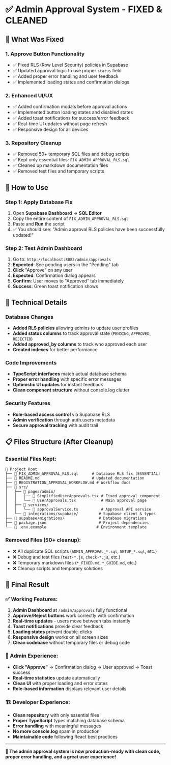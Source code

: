 # ✅ Admin Approval System - FIXED & CLEANED

## 🎯 What Was Fixed

### 1. **Approve Button Functionality**
- ✅ Fixed RLS (Row Level Security) policies in Supabase
- ✅ Updated approval logic to use proper `status` field  
- ✅ Added proper error handling and user feedback
- ✅ Implemented loading states and confirmation dialogs

### 2. **Enhanced UI/UX**
- ✅ Added confirmation modals before approval actions
- ✅ Implemented button loading states and disabled states
- ✅ Added toast notifications for success/error feedback
- ✅ Real-time UI updates without page refresh
- ✅ Responsive design for all devices

### 3. **Repository Cleanup**
- ✅ Removed 50+ temporary SQL files and debug scripts
- ✅ Kept only essential files: `FIX_ADMIN_APPROVAL_RLS.sql`
- ✅ Cleaned up markdown documentation files
- ✅ Removed test files and temporary scripts

## 🚀 How to Use

### Step 1: Apply Database Fix
1. Open **Supabase Dashboard** → **SQL Editor**
2. Copy the entire content of `FIX_ADMIN_APPROVAL_RLS.sql`
3. Paste and **Run** the script
4. ✅ You should see: "Admin approval RLS policies have been successfully updated!"

### Step 2: Test Admin Dashboard
1. Go to: `http://localhost:8082/admin/approvals`
2. **Expected**: See pending users in the "Pending" tab
3. **Click** "Approve" on any user
4. **Expected**: Confirmation dialog appears
5. **Confirm**: User moves to "Approved" tab immediately
6. **Success**: Green toast notification shows

## 🔧 Technical Details

### Database Changes
- **Added RLS policies** allowing admins to update user profiles
- **Added status columns** to track approval state (`PENDING`, `APPROVED`, `REJECTED`)
- **Added approved_by columns** to track who approved each user
- **Created indexes** for better performance

### Code Improvements
- **TypeScript interfaces** match actual database schema
- **Proper error handling** with specific error messages
- **Optimistic UI updates** for instant feedback
- **Clean component structure** without console.log clutter

### Security Features
- **Role-based access control** via Supabase RLS
- **Admin verification** through auth.users metadata
- **Secure approval tracking** with audit trail

## 📋 Files Structure (After Cleanup)

### Essential Files Kept:
```
📁 Project Root
├── 📄 FIX_ADMIN_APPROVAL_RLS.sql      # Database RLS fix (ESSENTIAL)
├── 📄 README.md                       # Updated documentation
├── 📄 REGISTRATION_APPROVAL_WORKFLOW.md # Workflow docs
├── 📁 src/
│   ├── 📁 pages/admin/
│   │   ├── 📄 SimplifiedUserApprovals.tsx # Fixed approval component
│   │   └── 📄 UserApprovals.tsx           # Main approval page
│   ├── 📁 services/
│   │   └── 📄 approvalService.ts          # Approval API service
│   └── 📁 integrations/supabase/         # Supabase client & types
├── 📁 supabase/migrations/               # Database migrations
├── 📄 package.json                       # Project dependencies
└── 📄 .env.example                      # Environment template
```

### Removed Files (50+ cleanup):
- ❌ All duplicate SQL scripts (`ADMIN_APPROVAL_*.sql`, `SETUP_*.sql`, etc.)
- ❌ Debug and test files (`test-*.js`, `check-*.js`, etc.) 
- ❌ Temporary markdown files (`*_FIXED.md`, `*_GUIDE.md`, etc.)
- ❌ Cleanup scripts and temporary solutions

## 🎉 Final Result

### ✅ Working Features:
1. **Admin Dashboard** at `/admin/approvals` fully functional
2. **Approve/Reject buttons** work correctly with confirmation
3. **Real-time updates** - users move between tabs instantly
4. **Toast notifications** provide clear feedback
5. **Loading states** prevent double-clicks
6. **Responsive design** works on all screen sizes
7. **Clean codebase** without temporary files or debug code

### 🔧 Admin Experience:
- **Click "Approve"** → Confirmation dialog → User approved → Toast success
- **Real-time statistics** update automatically
- **Clean UI** with proper loading and error states
- **Role-based information** displays relevant user details

### 🏗️ Developer Experience:
- **Clean repository** with only essential files
- **Proper TypeScript** types matching database schema
- **Error handling** with meaningful messages
- **No more console.log** spam in production
- **Maintainable code** following React best practices

---

**🎯 The admin approval system is now production-ready with clean code, proper error handling, and a great user experience!**
